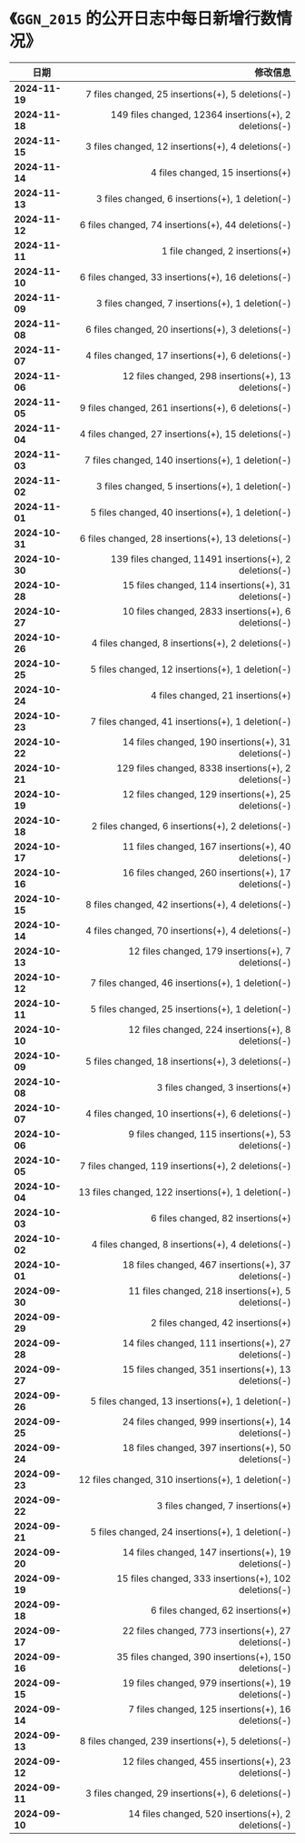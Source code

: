 # 《`GGN_2015` 的公开日志中每日新增行数情况》

| 日期 | 修改信息 |
| ---- | ----: |
| **2024-11-19** | 7 files changed, 25 insertions(+), 5 deletions(-) |
| **2024-11-18** | 149 files changed, 12364 insertions(+), 2 deletions(-) |
| **2024-11-15** | 3 files changed, 12 insertions(+), 4 deletions(-) |
| **2024-11-14** | 4 files changed, 15 insertions(+) |
| **2024-11-13** | 3 files changed, 6 insertions(+), 1 deletion(-) |
| **2024-11-12** | 6 files changed, 74 insertions(+), 44 deletions(-) |
| **2024-11-11** | 1 file changed, 2 insertions(+) |
| **2024-11-10** | 6 files changed, 33 insertions(+), 16 deletions(-) |
| **2024-11-09** | 3 files changed, 7 insertions(+), 1 deletion(-) |
| **2024-11-08** | 6 files changed, 20 insertions(+), 3 deletions(-) |
| **2024-11-07** | 4 files changed, 17 insertions(+), 6 deletions(-) |
| **2024-11-06** | 12 files changed, 298 insertions(+), 13 deletions(-) |
| **2024-11-05** | 9 files changed, 261 insertions(+), 6 deletions(-) |
| **2024-11-04** | 4 files changed, 27 insertions(+), 15 deletions(-) |
| **2024-11-03** | 7 files changed, 140 insertions(+), 1 deletion(-) |
| **2024-11-02** | 3 files changed, 5 insertions(+), 1 deletion(-) |
| **2024-11-01** | 5 files changed, 40 insertions(+), 1 deletion(-) |
| **2024-10-31** | 6 files changed, 28 insertions(+), 13 deletions(-) |
| **2024-10-30** | 139 files changed, 11491 insertions(+), 2 deletions(-) |
| **2024-10-28** | 15 files changed, 114 insertions(+), 31 deletions(-) |
| **2024-10-27** | 10 files changed, 2833 insertions(+), 6 deletions(-) |
| **2024-10-26** | 4 files changed, 8 insertions(+), 2 deletions(-) |
| **2024-10-25** | 5 files changed, 12 insertions(+), 1 deletion(-) |
| **2024-10-24** | 4 files changed, 21 insertions(+) |
| **2024-10-23** | 7 files changed, 41 insertions(+), 1 deletion(-) |
| **2024-10-22** | 14 files changed, 190 insertions(+), 31 deletions(-) |
| **2024-10-21** | 129 files changed, 8338 insertions(+), 2 deletions(-) |
| **2024-10-19** | 12 files changed, 129 insertions(+), 25 deletions(-) |
| **2024-10-18** | 2 files changed, 6 insertions(+), 2 deletions(-) |
| **2024-10-17** | 11 files changed, 167 insertions(+), 40 deletions(-) |
| **2024-10-16** | 16 files changed, 260 insertions(+), 17 deletions(-) |
| **2024-10-15** | 8 files changed, 42 insertions(+), 4 deletions(-) |
| **2024-10-14** | 4 files changed, 70 insertions(+), 4 deletions(-) |
| **2024-10-13** | 12 files changed, 179 insertions(+), 7 deletions(-) |
| **2024-10-12** | 7 files changed, 46 insertions(+), 1 deletion(-) |
| **2024-10-11** | 5 files changed, 25 insertions(+), 1 deletion(-) |
| **2024-10-10** | 12 files changed, 224 insertions(+), 8 deletions(-) |
| **2024-10-09** | 5 files changed, 18 insertions(+), 3 deletions(-) |
| **2024-10-08** | 3 files changed, 3 insertions(+) |
| **2024-10-07** | 4 files changed, 10 insertions(+), 6 deletions(-) |
| **2024-10-06** | 9 files changed, 115 insertions(+), 53 deletions(-) |
| **2024-10-05** | 7 files changed, 119 insertions(+), 2 deletions(-) |
| **2024-10-04** | 13 files changed, 122 insertions(+), 1 deletion(-) |
| **2024-10-03** | 6 files changed, 82 insertions(+) |
| **2024-10-02** | 4 files changed, 8 insertions(+), 4 deletions(-) |
| **2024-10-01** | 18 files changed, 467 insertions(+), 37 deletions(-) |
| **2024-09-30** | 11 files changed, 218 insertions(+), 5 deletions(-) |
| **2024-09-29** | 2 files changed, 42 insertions(+) |
| **2024-09-28** | 14 files changed, 111 insertions(+), 27 deletions(-) |
| **2024-09-27** | 15 files changed, 351 insertions(+), 13 deletions(-) |
| **2024-09-26** | 5 files changed, 13 insertions(+), 1 deletion(-) |
| **2024-09-25** | 24 files changed, 999 insertions(+), 14 deletions(-) |
| **2024-09-24** | 18 files changed, 397 insertions(+), 50 deletions(-) |
| **2024-09-23** | 12 files changed, 310 insertions(+), 1 deletion(-) |
| **2024-09-22** | 3 files changed, 7 insertions(+) |
| **2024-09-21** | 5 files changed, 24 insertions(+), 1 deletion(-) |
| **2024-09-20** | 14 files changed, 147 insertions(+), 19 deletions(-) |
| **2024-09-19** | 15 files changed, 333 insertions(+), 102 deletions(-) |
| **2024-09-18** | 6 files changed, 62 insertions(+) |
| **2024-09-17** | 22 files changed, 773 insertions(+), 27 deletions(-) |
| **2024-09-16** | 35 files changed, 390 insertions(+), 150 deletions(-) |
| **2024-09-15** | 19 files changed, 979 insertions(+), 19 deletions(-) |
| **2024-09-14** | 7 files changed, 125 insertions(+), 16 deletions(-) |
| **2024-09-13** | 8 files changed, 239 insertions(+), 5 deletions(-) |
| **2024-09-12** | 12 files changed, 455 insertions(+), 23 deletions(-) |
| **2024-09-11** | 3 files changed, 29 insertions(+), 6 deletions(-) |
| **2024-09-10** | 14 files changed, 520 insertions(+), 2 deletions(-) |
